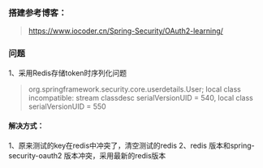 ### 搭建参考博客：
> https://www.iocoder.cn/Spring-Security/OAuth2-learning/


### 问题
1、采用Redis存储token时序列化问题
>  org.springframework.security.core.userdetails.User; local class incompatible: stream classdesc serialVersionUID = 540, local class serialVersionUID = 550

#### 解决方式：
1、原来测试的key在redis中冲突了，清空测试的redis
2、redis 版本和spring-security-oauth2 版本冲突，采用最新的redis版本
